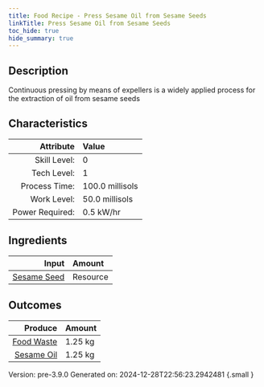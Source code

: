 ```yaml
---
title: Food Recipe - Press Sesame Oil from Sesame Seeds
linkTitle: Press Sesame Oil from Sesame Seeds
toc_hide: true
hide_summary: true
---
```


## Description
 Continuous pressing by means of expellers is a widely applied process for the extraction of oil from sesame seeds

## Characteristics

| Attribute      | Value |
|--------:|:------|
|Skill Level:|0|
|Tech Level:|1|
|Process Time:|100.0 millisols|
|Work Level:|50.0 millisols|
|Power Required:|0.5 kW/hr|

## Ingredients

| Input      | Amount |
|--------:|:------|
|[Sesame Seed](/docs/definitions/resource/sesame-seed)|Resource|2.5 kg|

## Outcomes


| Produce      | Amount |
|--------:|:------|
|[Food Waste](/docs/definitions/resource/food-waste)|1.25 kg|
|[Sesame Oil](/docs/definitions/resource/sesame-oil)|1.25 kg|


Version: pre-3.9.0 Generated on: 2024-12-28T22:56:23.2942481
{.small }

